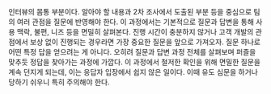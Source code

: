 



인터뷰의 몸통 부분이다. 알아야 할 내용과 2차 조사에서 도출된 부분 등을 중심으로 팀의 여러 관점을 질문에 반영해야 한다. 이 과정에서는 기본적으로 질문과 답변을 통해 사용 맥락, 불편, 니즈 등을 면밀히 살펴본다. 진행 시간이 충분하지 않거나 고객 개발의 관점에서 보상 없이 진행되는 경우라면 가장 중요한 질문을 앞으로 가져오자. 질문 하나로 어떤 특정 답을 얻으려는 게 아니다. 오히려 질문과 답변 과정 전체를 살펴보며 퍼즐을 맞추듯 정답을 찾아가는 과정에 가깝다. 이 과정에서 철저한 확인을 위해 면밀한 질문을 계속 던지게 되는데, 이는 응답자 입장에서 쉽지 않은 일이다. 이때 유도 심문을 하거나 당하기 쉬우니 특히 주의해야 한다. 